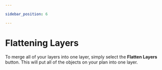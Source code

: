 ```yaml
---

sidebar_position: 6

---
```

# Flattening Layers

To merge all of your layers into one layer, simply select the **Flatten Layers** button. This will put all of the objects on your plan into one layer.
